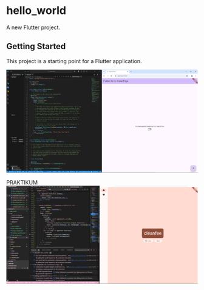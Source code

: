 # hello_world

A new Flutter project.

## Getting Started

This project is a starting point for a Flutter application.

![alt text](image.png)

PRAKTIKUM
![alt text](image-1.png)